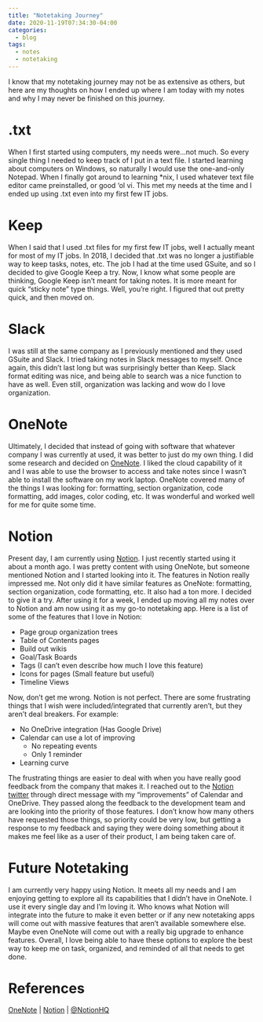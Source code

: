 ```yaml
---
title: "Notetaking Journey"
date: 2020-11-19T07:34:30-04:00
categories:
  - blog
tags:
  - notes
  - notetaking
---
```


I know that my notetaking journey may not be as extensive as others, but here are my thoughts on how I ended up where I am today with my notes and why I may never be finished on this journey.

# .txt
When I first started using computers, my needs were…not much. So every single thing I needed to keep track of I put in a text file. I started learning about computers on Windows, so naturally I would use the one-and-only Notepad. When I finally got around to learning *nix, I used whatever text file editor came preinstalled, or good ‘ol vi. This met my needs at the time and I ended up using .txt even into my first few IT jobs.

# Keep
When I said that I used .txt files for my first few IT jobs, well I actually meant for most of my IT jobs. In 2018, I decided that .txt was no longer a justifiable way to keep tasks, notes, etc. The job I had at the time used GSuite, and so I decided to give Google Keep a try. Now, I know what some people are thinking, Google Keep isn’t meant for taking notes. It is more meant for quick “sticky note” type things. Well, you’re right. I figured that out pretty quick, and then moved on.

# Slack
I was still at the same company as I previously mentioned and they used GSuite and Slack. I tried taking notes in Slack messages to myself. Once again, this didn’t last long but was surprisingly better than Keep. Slack format editing was nice, and being able to search was a nice function to have as well. Even still, organization was lacking and wow do I love organization.

# OneNote
Ultimately, I decided that instead of going with software that whatever company I was currently at used, it was better to just do my own thing. I did some research and decided on [OneNote][onenote]. I liked the cloud capability of it and I was able to use the browser to access and take notes since I wasn’t able to install the software on my work laptop. OneNote covered many of the things I was looking for: formatting, section organization, code formatting, add images, color coding, etc. It was wonderful and worked well for me for quite some time.

# Notion
Present day, I am currently using [Notion][notion]. I just recently started using it about a month ago. I was pretty content with using OneNote, but someone mentioned Notion and I started looking into it. The features in Notion really impressed me. Not only did it have similar features as OneNote: formatting, section organization, code formatting, etc. It also had a ton more. I decided to give it a try. After using it for a week, I ended up moving all my notes over to Notion and am now using it as my go-to notetaking app. Here is a list of some of the features that I love in Notion:

- Page group organization trees
- Table of Contents pages
- Build out wikis
- Goal/Task Boards
- Tags (I can’t even describe how much I love this feature)
- Icons for pages (Small feature but useful)
- Timeline Views

Now, don’t get me wrong. Notion is not perfect. There are some frustrating things that I wish were included/integrated that currently aren’t, but they aren’t deal breakers. For example:

- No OneDrive integration (Has Google Drive)
- Calendar can use a lot of improving
    - No repeating events
    - Only 1 reminder
- Learning curve

The frustrating things are easier to deal with when you have really good feedback from the company that makes it. I reached out to the [Notion twitter][notion-x] through direct message with my “improvements” of Calendar and OneDrive. They passed along the feedback to the development team and are looking into the priority of those features. I don’t know how many others have requested those things, so priority could be very low, but getting a response to my feedback and saying they were doing something about it makes me feel like as a user of their product, I am being taken care of.

# Future Notetaking
I am currently very happy using Notion. It meets all my needs and I am enjoying getting to explore all its capabilities that I didn’t have in OneNote. I use it every single day and I’m loving it. Who knows what Notion will integrate into the future to make it even better or if any new notetaking apps will come out with massive features that aren’t available somewhere else. Maybe even OneNote will come out with a really big upgrade to enhance features. Overall, I love being able to have these options to explore the best way to keep me on task, organized, and reminded of all that needs to get done.

# References
[OneNote][onenote] | [Notion][notion] | [@NotionHQ][notion-x]

[onenote]: https://www.onenote.com
[notion]: https://www.notion.so
[notion-x]: https://x.com/NotionHQ